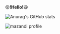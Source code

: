 :stuck_out_tongue_winking_eye:**!Hello!**:laughing: 

![Anurag's GitHub stats](https://github-readme-stats.vercel.app/api?username=kihyuny&theme=gruvbox_light&show_icons=true)
  
  
![mazandi profile](http://mazandi.herokuapp.com/api?handle=jsh99875&theme=warm)
